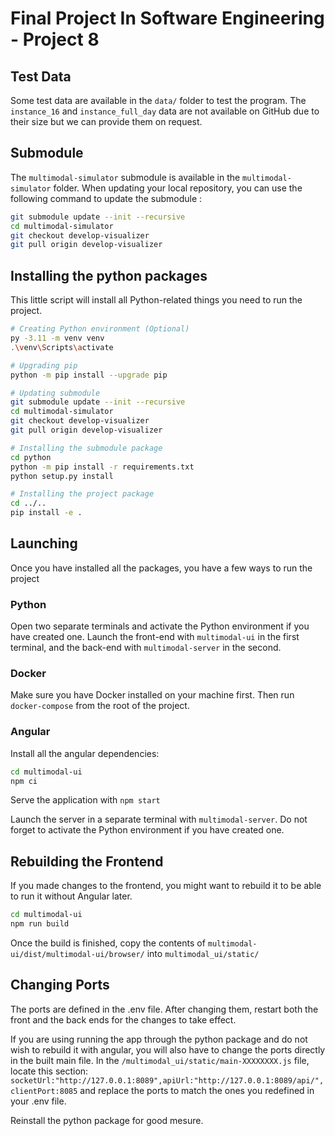 # Final Project In Software Engineering - Project 8

## Test Data

Some test data are available in the `data/` folder to test the program. The `instance_16` and `instance_full_day` data are not available on GitHub due to their size but we can provide them on request.

## Submodule

The `multimodal-simulator` submodule is available in the `multimodal-simulator` folder. When updating your local repository, you can use the following command to update the submodule :

```bash
git submodule update --init --recursive
cd multimodal-simulator
git checkout develop-visualizer
git pull origin develop-visualizer
```

## Installing the python packages

This little script will install all Python-related things you need to run the project.

```bash
# Creating Python environment (Optional)
py -3.11 -m venv venv
.\venv\Scripts\activate

# Upgrading pip
python -m pip install --upgrade pip

# Updating submodule
git submodule update --init --recursive
cd multimodal-simulator
git checkout develop-visualizer
git pull origin develop-visualizer

# Installing the submodule package
cd python
python -m pip install -r requirements.txt
python setup.py install

# Installing the project package
cd ../..
pip install -e .
```


## Launching 

Once you have installed all the packages, you have a few ways to run the project

### Python

Open two separate terminals and activate the Python environment if you have created one. Launch the front-end with `multimodal-ui` 
in the first terminal, and the back-end with `multimodal-server` in the second.

### Docker

Make sure you have Docker installed on your machine first. Then run `docker-compose` from the root of the project.

### Angular

Install all the angular dependencies:

```bash
cd multimodal-ui
npm ci
```

Serve the application with `npm start`

Launch the server in a separate terminal with `multimodal-server`. Do not forget to activate the Python environment if you have created one.


## Rebuilding the Frontend

If you made changes to the frontend, you might want to rebuild it to be able to run it without Angular later.

```bash
cd multimodal-ui
npm run build
```

Once the build is finished, copy the contents of `multimodal-ui/dist/multimodal-ui/browser/` into `multimodal_ui/static/`

## Changing Ports

The ports are defined in the .env file. After changing them, restart both the front and the back ends for the changes to take effect.

If you are using running the app through the python package and do not wish to rebuild it with angular, you will also have to change the ports directly in the built main file. In the
`/multimodal_ui/static/main-XXXXXXXX.js`
file, locate this section:
`socketUrl:"http://127.0.0.1:8089",apiUrl:"http://127.0.0.1:8089/api/",clientPort:8085`
and replace the ports to match the ones you redefined in your .env file.

Reinstall the python package for good mesure.
